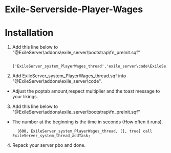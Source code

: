 # Exile-Serverside-Player-Wages




# Installation
1. Add this line below to "\@ExileServer\addons\exile_server\bootstrap\fn_preInit.sqf"

        ['ExileServer_system_PlayerWages_thread','exile_server\code\ExileServer_system_PlayerWages_thread.sqf',false],

2.  Add ExileServer_system_PlayerWages_thread.sqf into "\@ExileServer\addons\exile_server\code\".
- Adjust the poptab amount,respect multiplier and the toast message to your likings.

3. Add this line below to "\@ExileServer\addons\exile_server\bootstrap\fn_preInit.sqf"
- The number at the beginning is the time in seconds (How often it runs).

        [600, ExileServer_system_PlayerWages_thread, [], true] call ExileServer_system_thread_addTask;

4. Repack your server pbo and done.
